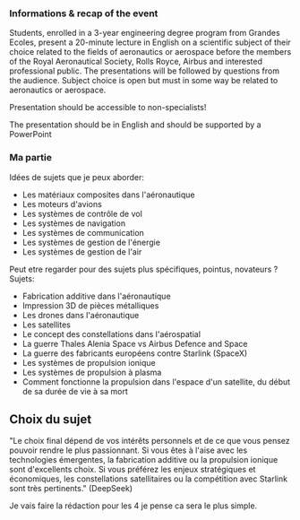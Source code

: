 ### Informations & recap of the event
Students, enrolled in a 3-year engineering degree program from Grandes Ecoles, present
a 20-minute lecture in English on a scientific subject of their choice related to the fields of
aeronautics or aerospace before the members of the Royal Aeronautical Society, Rolls
Royce, Airbus and interested professional public. The presentations will be followed by
questions from the audience.
Subject choice is open but must in some way be related to aeronautics or aerospace.

Presentation should be accessible to non-specialists!

The presentation should be in English and should be supported by a PowerPoint

### Ma partie

Idées de sujets que je peux aborder:
- Les matériaux composites dans l'aéronautique
- Les moteurs d'avions
- Les systèmes de contrôle de vol
- Les systèmes de navigation
- Les systèmes de communication
- Les systèmes de gestion de l'énergie
- Les systèmes de gestion de l'air

Peut etre regarder pour des sujets plus spécifiques, pointus, novateurs ?
Sujets:

- Fabrication additive dans l'aéronautique
- Impression 3D de pièces métalliques
- Les drones dans l'aéronautique
- Les satellites
- Le concept des constellations dans l'aérospatial
- La guerre Thales Alenia Space vs Airbus Defence and Space
- La guerre des fabricants européens contre Starlink (SpaceX)
- Les systèmes de propulsion ionique
- Les systèmes de propulsion à plasma
- Comment fonctionne la propulsion dans l'espace d'un satellite, du début de sa durée de vie à sa mort

## Choix du sujet

"Le choix final dépend de vos intérêts personnels et de ce que vous pensez pouvoir rendre le plus passionnant. Si vous êtes à l'aise avec les technologies émergentes, la fabrication additive ou la propulsion ionique sont d'excellents choix. Si vous préférez les enjeux stratégiques et économiques, les constellations satellitaires ou la compétition avec Starlink sont très pertinents." (DeepSeek)


Je vais faire la rédaction pour les 4 je pense ca sera le plus simple.